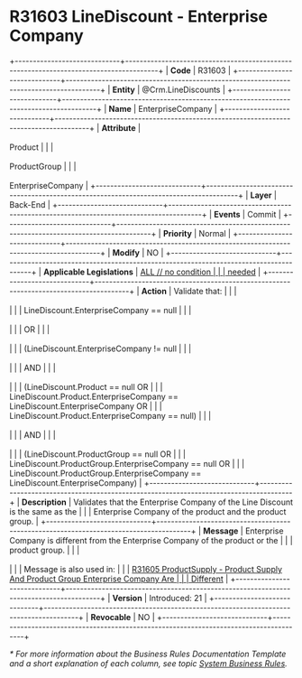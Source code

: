 ﻿---
erp.type: business-rule
erp.entity: Crm.LineDiscounts
---

# R31603 LineDiscount - Enterprise Company
+-----------------------------+---------------------------------------------------------------------------------------+
| **Code**                    | R31603                                                                                |
+-----------------------------+---------------------------------------------------------------------------------------+
| **Entity**                  | @Crm.LineDiscounts                                                                    |
+-----------------------------+---------------------------------------------------------------------------------------+
| **Name**                    | EnterpriseCompany                                            |
+-----------------------------+---------------------------------------------------------------------------------------+
| **Attribute**               | <br/><br/>Product                                                                     |
|                             | <br/><br/>ProductGroup                                                                |
|                             | <br/><br/>EnterpriseCompany                                                           |
+-----------------------------+---------------------------------------------------------------------------------------+
| **Layer**                   | Back-End                                                                              |
+-----------------------------+---------------------------------------------------------------------------------------+
| **Events**                  | Commit                                                                                |
+-----------------------------+---------------------------------------------------------------------------------------+
| **Priority**                | Normal                                                                                |
+-----------------------------+---------------------------------------------------------------------------------------+
| **Modify**                  | NO                                                                                    |
+-----------------------------+---------------------------------------------------------------------------------------+
| **Applicable Legislations** | [ALL // no condition                                                                  |
|                             | needed](xref:applicable-legislations)                                                 |
+-----------------------------+---------------------------------------------------------------------------------------+
| **Action**                  | Validate that:                                                                        |
|                             | <br/><br/>                                                                            |
|                             | LineDiscount.EnterpriseCompany == null                                                |
|                             | <br/><br/>                                                                            |
|                             | OR                                                                                    |
|                             | <br/><br/>                                                                            |
|                             | (LineDiscount.EnterpriseCompany != null                                               |
|                             | <br/><br/>                                                                            |
|                             | AND                                                                                   |
|                             | <br/><br/>                                                                            |
|                             | (LineDiscount.Product == null OR                                                      |
|                             | LineDiscount.Product.EnterpriseCompany == LineDiscount.EnterpriseCompany OR           |
|                             | LineDiscount.Product.EnterpriseCompany == null)                                       |
|                             | <br/><br/>                                                                            |
|                             | AND                                                                                   |
|                             | <br/><br/>                                                                            |
|                             | (LineDiscount.ProductGroup == null OR                                                 |
|                             | LineDiscount.ProductGroup.EnterpriseCompany == null OR                                |
|                             | LineDiscount.ProductGroup.EnterpriseCompany == LineDiscount.EnterpriseCompany)        |
+-----------------------------+---------------------------------------------------------------------------------------+
| **Description**             | Validates that the Enterprise Company of the Line Discount is the same as the         |
|                             | Enterprise Company of the product and the product group.                              |
+-----------------------------+---------------------------------------------------------------------------------------+
| **Message**                 | Enterprise Company is different from the Enterprise Company оf the product or the     |
|                             | product group.                                                                        |
|                             | <br/><br/>                                                                            |
|                             | Message is also used in:                                                              |
|                             | [R31605 ProductSupply - Product Supply And Product Group Enterprise Company Are       |
|                             | Different](R31605.md)                                                                 |
+-----------------------------+---------------------------------------------------------------------------------------+
| **Version**                 | Introduced: 21                                                                        |
+-----------------------------+---------------------------------------------------------------------------------------+
| **Revocable**               | NO                                                                                    |
+-----------------------------+---------------------------------------------------------------------------------------+

*\* For more information about the Business Rules Documentation Template and a short explanation of each column, see
topic [System Business Rules](../templates/template-description-system-business-rules.md).*
